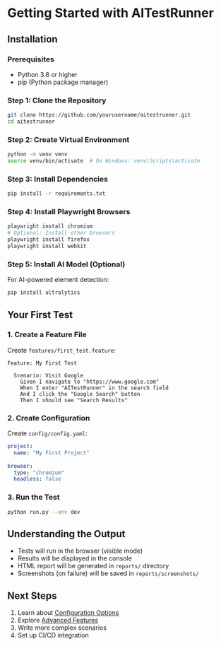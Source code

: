 # Getting Started with AITestRunner

## Installation

### Prerequisites
- Python 3.8 or higher
- pip (Python package manager)

### Step 1: Clone the Repository
```bash
git clone https://github.com/yourusername/aitestrunner.git
cd aitestrunner
```

### Step 2: Create Virtual Environment
```bash
python -m venv venv
source venv/bin/activate  # On Windows: venv\Scripts\activate
```

### Step 3: Install Dependencies
```bash
pip install -r requirements.txt
```

### Step 4: Install Playwright Browsers
```bash
playwright install chromium
# Optional: Install other browsers
playwright install firefox
playwright install webkit
```

### Step 5: Install AI Model (Optional)
For AI-powered element detection:
```bash
pip install ultralytics
```

## Your First Test

### 1. Create a Feature File
Create `features/first_test.feature`:

```gherkin
Feature: My First Test
  
  Scenario: Visit Google
    Given I navigate to "https://www.google.com"
    When I enter "AITestRunner" in the search field
    And I click the "Google Search" button
    Then I should see "Search Results"
```

### 2. Create Configuration
Create `config/config.yaml`:

```yaml
project:
  name: "My First Project"
  
browser:
  type: "chromium"
  headless: false
```

### 3. Run the Test
```bash
python run.py --env dev
```

## Understanding the Output

- Tests will run in the browser (visible mode)
- Results will be displayed in the console
- HTML report will be generated in `reports/` directory
- Screenshots (on failure) will be saved in `reports/screenshots/`

## Next Steps

1. Learn about [Configuration Options](configuration.md)
2. Explore [Advanced Features](advanced_usage.md)
3. Write more complex scenarios
4. Set up CI/CD integration
